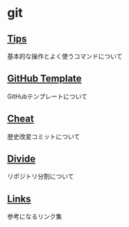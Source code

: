 # git

## [Tips](./docs/tips.md)
基本的な操作とよく使うコマンドについて

## [GitHub Template](./docs/github_template.md)
GitHubテンプレートについて

## [Cheat](./docs/cheat.md)
歴史改変コミットについて

## [Divide](./docs/divide)
リポジトリ分割について

## [Links](./docs/links)
参考になるリンク集